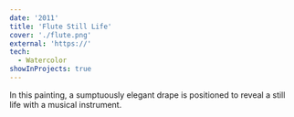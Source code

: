 ```yaml
---
date: '2011'
title: 'Flute Still Life'
cover: './flute.png'
external: 'https://'
tech:
  - Watercolor
showInProjects: true
---
```


In this painting, a sumptuously elegant drape is positioned to reveal a still life with a musical instrument.
